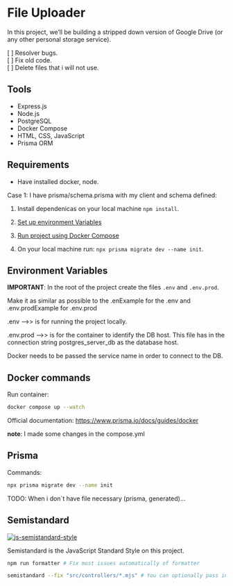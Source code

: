 # File Uploader  

In this project, we’ll be building a stripped down version of Google Drive (or any other personal storage service).  

[ ] Resolver bugs.  
[ ] Fix old code.  
[ ] Delete files that i will not use.  

## Tools

- Express.js  
- Node.js  
- PostgreSQL  
- Docker Compose  
- HTML, CSS, JavaScript
- Prisma ORM

## Requirements  

- Have installed docker, node.  

Case 1: I have prisma/schema.prisma with my client and schema defined:  

1. Install dependenicas on your local machine `npm install`.  

2. [Set up environment Variables](#environment-variables)  

3. [Run project using Docker Compose](#docker-compose)  

4. On your local machine run: `npx prisma migrate dev --name init`.  

## Environment Variables  

**IMPORTANT**: In the root of the project create the files `.env` and `.env.prod`.    

Make it as similar as possible to the .enExample for the .env and .env.prodExample for .env.prod  

.env -->> is for running the project locally.  

.env.prod -->> is for the container to identify the DB host. This file has in the connection string postgres_server_db as the database host.  

Docker needs to be passed the service name in order to connect to the DB.  

## Docker commands  

Run container:  

```sh
docker compose up --watch
```  

Official documentation: https://www.prisma.io/docs/guides/docker  

**note**: I made some changes in the compose.yml  

## Prisma

Commands:  

```sh
npx prisma migrate dev --name init 
```    

TODO:
When i don`t have file necessary (prisma, generated)...

## Semistandard  

[![js-semistandard-style](https://raw.githubusercontent.com/standard/semistandard/master/badge.svg)](https://github.com/standard/semistandard)  

Semistandard is the JavaScript Standard Style on this project.  

```bash 
npm run formatter # Fix most issues automatically of formatter

semistandard --fix "src/controllers/*.mjs" # You can optionally pass in a directory (or directories) using the glob pattern. 
```  

